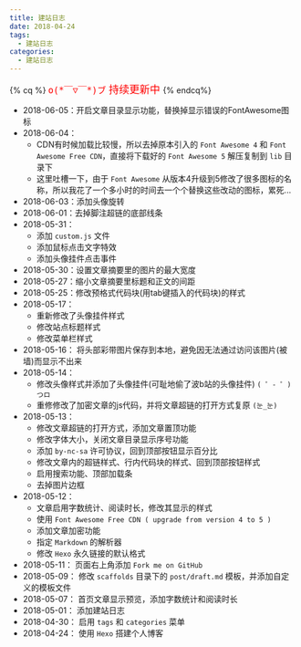 ```yaml
---
title: 建站日志
date: 2018-04-24
tags:
  - 建站日志
categories:
  - 建站日志
---
```

{% cq %}
<font color="red" size="4px">`o(*￣▽￣*)ブ` 持续更新中 </font><i class="fas fa-sync fa-spin"></i>
{% endcq%}
* 2018-06-05：开启文章目录显示功能，替换掉显示错误的FontAwesome图标
* 2018-06-04：
	* CDN有时候加载比较慢，所以去掉原本引入的 `Font Awesome 4` 和 `Font Awesome Free CDN`，直接将下载好的 `Font Awesome 5` 解压复制到 `lib` 目录下
	* 这里吐槽一下，由于 `Font Awesome` 从版本4升级到5修改了很多图标的名称，所以我花了一个多小时的时间去一个个替换这些改动的图标，累死...
* 2018-06-03：添加头像旋转
* 2018-06-01：去掉脚注超链的底部线条
* 2018-05-31：
	* 添加 `custom.js` 文件
	* 添加鼠标点击文字特效
	* 添加头像挂件点击事件
* 2018-05-30：设置文章摘要里的图片的最大宽度
* 2018-05-27：缩小文章摘要里标题和正文的间距
* 2018-05-25：修改预格式代码块(用tab键插入的代码块)的样式
* 2018-05-17： 
	* 重新修改了头像挂件样式
	* 修改站点标题样式
	* 修改菜单栏样式
* 2018-05-16： 将头部彩带图片保存到本地，避免因无法通过访问该图片(被墙)而显示不出来
* 2018-05-14：
	* 修改头像样式并添加了头像挂件(可耻地偷了波b站的头像挂件) `( ゜- ゜)つロ`
	* 重修修改了加密文章的js代码，并将文章超链的打开方式复原 `(눈_눈)`
* 2018-05-13：
	* 修改文章超链的打开方式，添加文章置顶功能
	* 修改字体大小，关闭文章目录显示序号功能
	* 添加 `by-nc-sa` 许可协议，回到顶部按钮显示百分比
	* 修改文章内的超链样式、行内代码块的样式、回到顶部按钮样式
	* 启用搜索功能、顶部加载条
	* 去掉图片边框
* 2018-05-12：
	* 文章启用字数统计、阅读时长，修改其显示的样式
	* 使用 `Font Awesome Free CDN ( upgrade from version 4 to 5 )`
	* 添加文章加密功能
	* 指定 `Markdown` 的解析器
	* 修改 `Hexo` 永久链接的默认格式
* 2018-05-11： 页面右上角添加 `Fork me on GitHub`
* 2018-05-09： 修改 `scaffolds` 目录下的 `post/draft.md` 模板，并添加自定义的模板文件
* 2018-05-07： 首页文章显示预览，添加字数统计和阅读时长
* 2018-05-01： 添加建站日志
* 2018-04-30： 启用 `tags` 和 `categories` 菜单
* 2018-04-24： 使用 `Hexo` 搭建个人博客